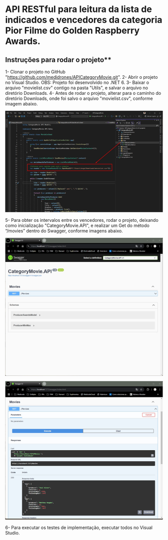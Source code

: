 # API RESTful para leitura da lista de indicados e vencedores da categoria Pior Filme do Golden Raspberry Awards.

## Instruções para rodar o projeto**

1- Clonar o projeto no GitHub "https://github.com/medidrones/APICategoryMovie.git".
2- Abrir o projeto no Visual Studio. 
   OBS: Projeto foi desenvolvido no .NET 6.
3- Baixar o arquivo "movielist.csv" contigo na pasta "Utils", e salvar o arquivo no diretório Downloads.
4- Antes de rodar o projeto, alterar para o caminho do diretório Downloads, onde foi salvo o arquivo "movielist.csv", conforme imagem abaixo.

![Tech skills](Utils/CaminhoArquivoCsv.jpg)

5- Para obter os intervalos entre os vencedores, rodar o projeto, deixando como inicialização "CategoryMovie.API", e realizar um Get do método “/movies” dentro do Swagger, conforme imagens abaixo.

![Tech skills](Utils/Swagger01.jpg)

![Tech skills](Utils/Swagger02.jpg)

6- Para executar os testes de implementação, executar todos no Visual Studio.